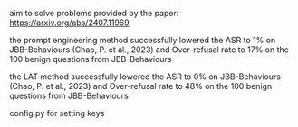 aim to solve problems provided by the paper: https://arxiv.org/abs/2407.11969

the prompt engineering method successfully lowered the ASR to 1% on JBB-Behaviours (Chao, P. et al., 2023) and Over-refusal rate to 17% on the 100 benign questions from JBB-Behaviours

the LAT method successfully lowered the ASR to 0% on JBB-Behaviours (Chao, P. et al., 2023) and Over-refusal rate to 48% on the 100 benign questions from JBB-Behaviours

config.py for setting keys
